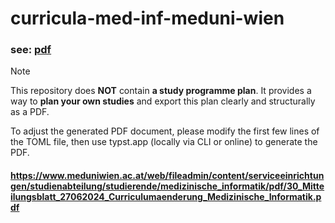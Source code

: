 # curricula-med-inf-meduni-wien

### see: [pdf](./med-inf.pdf)


> [!NOTE]
>
> This repository does **NOT** contain **a study programme plan**.
> It provides a way to **plan your own studies** and export this plan clearly and structurally as a PDF.
>
> To adjust the generated PDF document, please modify the first few lines of the TOML file,
> then use typst.app (locally via CLI or online) to generate the PDF.
>




#### https://www.meduniwien.ac.at/web/fileadmin/content/serviceeinrichtungen/studienabteilung/studierende/medizinische_informatik/pdf/30_Mitteilungsblatt_27062024_Curriculumaenderung_Medizinische_Informatik.pdf
